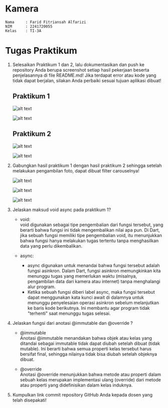 # Kamera

```
Nama     : Farid Fitriansah Alfarizi
NIM      : 2241720055
Kelas    : TI-3A
```

# Tugas Praktikum
1. Selesaikan Praktikum 1 dan 2, lalu dokumentasikan dan push ke repository Anda berupa screenshot setiap hasil pekerjaan beserta penjelasannya di file README.md! Jika terdapat error atau kode yang tidak dapat berjalan, silakan Anda perbaiki sesuai tujuan aplikasi dibuat!

    ## Praktikum 1
    ![alt text](screenshot/Praktikum1/1.png)

    ![alt text](screenshot/Praktikum1/2.png)

    ## Praktikum 2
    ![alt text](screenshot/Praktikum2/1.png)

    ![alt text](screenshot/Praktikum2/2.png)

2. Gabungkan hasil praktikum 1 dengan hasil praktikum 2 sehingga setelah melakukan pengambilan foto, dapat dibuat filter carouselnya!

    ![alt text](screenshot/Tugas/1.png)

    ![alt text](screenshot/Tugas/2.png)

    ![alt text](screenshot/Tugas/3.png)

3. Jelaskan maksud void async pada praktikum 1?
    - void: \
    void digunakan sebagai tipe pengembalian dari fungsi tersebut, yang berarti bahwa fungsi ini tidak mengembalikan nilai apa pun. Di Dart, jika sebuah fungsi memiliki tipe pengembalian void, itu menunjukkan bahwa fungsi hanya melakukan tugas tertentu tanpa menghasilkan data yang perlu dikembalikan.

    - async:
        - async digunakan untuk menandai bahwa fungsi tersebut adalah fungsi asinkron. Dalam Dart, fungsi asinkron memungkinkan kita menunggu tugas yang memerlukan waktu (misalnya, pengambilan data dari kamera atau internet) tanpa menghalangi alur program.
        - Ketika sebuah fungsi diberi label async, maka fungsi tersebut dapat menggunakan kata kunci await di dalamnya untuk menunggu penyelesaian operasi asinkron sebelum melanjutkan ke baris kode berikutnya. Ini membantu agar program tidak "terhenti" saat menunggu tugas selesai.

4. Jelaskan fungsi dari anotasi @immutable dan @override ?
    - @immutable \
    Anotasi @immutable menandakan bahwa objek atau kelas yang ditandai sebagai immutable tidak dapat diubah setelah dibuat (tidak mutable). Ini berarti bahwa semua properti kelas tersebut harus bersifat final, sehingga nilainya tidak bisa diubah setelah objeknya dibuat.

    - @override \
    Anotasi @override menunjukkan bahwa metode atau properti dalam sebuah kelas merupakan implementasi ulang (override) dari metode atau properti yang didefinisikan dalam kelas induknya.

5. Kumpulkan link commit repository GitHub Anda kepada dosen yang telah disepakati!